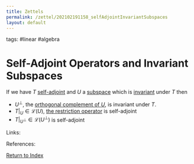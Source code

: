 ```yaml
---
title: Zettels
permalink: /zettel/202102191158_selfAdjointInvariantSubspaces
layout: default
---
```

tags: #linear #algebra

# Self-Adjoint Operators and Invariant Subspaces

If we have $T$ [self-adjoint](202102162040_selfAdjointOperator) and $U$ a [subspace](202102061429_subspaceDefinition) which is 
[invariant](202102120907_invariantSubspace) under $T$ then
- $U^{\bot}$, the [orthogonal complement of $U$](202102151112_orthogonalComplementDefinition), is invariant under $T$.
- $T \vert_U \in \mathcal{L}(U)$, [the restriction operator](202102121258_restrictionOperatorDefinition) is self-adjoint
- $T \vert_{U^{\bot}} \in \mathcal{L}(U^{\bot})$ is self-adjoint

Links: 

References: 

[Return to Index](index)